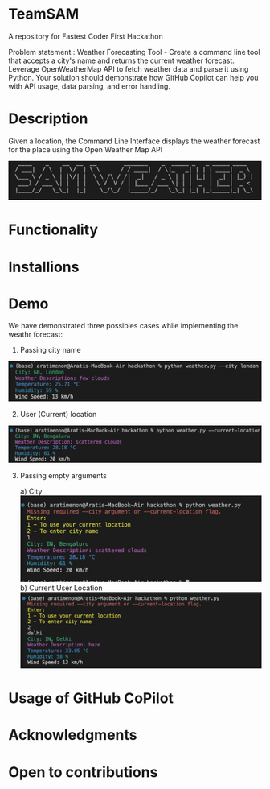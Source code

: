 # TeamSAM
A repository for Fastest Coder First Hackathon

Problem statement : Weather Forecasting Tool - Create a command line tool that accepts a city's name and returns the current weather forecast. Leverage OpenWeatherMap API to fetch weather data and parse it using Python. Your solution should demonstrate how GitHub Copilot can help you with API usage, data parsing, and error handling.

# Description
Given a location, the Command Line Interface displays the weather forecast for the place using the Open Weather Map API

![alt Weather](https://github.com/Fastest-Coder-First/TeamSAM/blob/main/Output_Screenshots/sam)


# Functionality
# Installions
# Demo
We have demonstrated three possibles cases while implementing the weathr forecast:

1. Passing city name
   
![alt Weather](https://github.com/Fastest-Coder-First/TeamSAM/blob/main/Output_Screenshots/Output1)


2. User (Current) location
   
![alt Weather](https://github.com/Fastest-Coder-First/TeamSAM/blob/main/Output_Screenshots/Output2)


3. Passing empty arguments
   
   a) City
   ![alt Weather](https://github.com/Fastest-Coder-First/TeamSAM/blob/main/Output_Screenshots/Output3)
   b) Current User Location
   ![alt Weather](https://github.com/Fastest-Coder-First/TeamSAM/blob/main/Output_Screenshots/Output4)
   
# Usage of GitHub CoPilot
# Acknowledgments 
# Open to contributions

